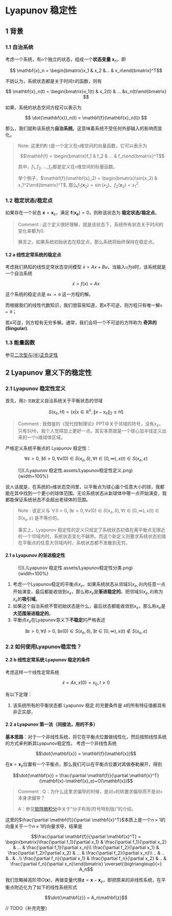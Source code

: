 # Lyapunov 稳定性

## 1 背景

### 1.1 自治系统

考虑一个系统，有`n`个独立的状态，组成一个**状态变量** $\mathbf{x}_n$，即

$$ \mathbf{x}_n = \begin{bmatrix}x_1 & x_2 &... & x_n\end{bmatrix}^T$$

不妨认为，系统状态都是关于时间`t`的函数，则有

$$ \mathbf{x}_n(t) = \begin{bmatrix}x_1(t) & x_2(t) & ... &x_n(t)\end{bmatrix} $$

如果，系统的状态空间方程可以表示为

$$ \dot{\mathbf{x}}_n(t) = \mathbf{f}(\mathbf{x}_n(t)) $$

那么，我们就称该系统为**自治系统**。这意味着系统不受任何外部输入的影响而变化。

> Note:
> 这里的$\mathbf{f}(\cdot)$是一个定义在`n`维空间的向量函数，它可以表示为
> 
> $$\mathbf{f} = \begin{bmatrix}f_1 & f_2 & ... & f_n\end{bmatrix}^T$$
> 
> 其中，$f_1, f_2, ... ,f_n$都是定义在`n`维空间的标量函数。
> 
> 举个例子，$\mathbf{f}(\mathbf{x}_2) = \begin{bmatrix}\sin(x_2) & x_1^2\end{bmatrix}^T$, 那么$f_1(\mathbf{x}_2) = \sin(x_2)$，$f_2(\mathbf{x}_2)=x_1^2$.

### 1.2 稳定状态/稳定点

如果存在一个状态 $\mathbf{x} = \mathbf{x}_e$，满足 $\mathbf{f}(\mathbf{x_e}) = 0$，则称该状态为 **稳定状态/稳定点**。

> Comment :
> 这个定义很好理解，就是该状态下，系统所有状态关于时间的变化率都为0.
> 
> 换言之，如果系统初始状态在稳定点，那么系统将始终保持在稳定点。

#### 1.2 a 线性定常系统的稳定点

考虑我们熟知的线性定常状态空间模型 $\dot{x} = Ax + Bu$，当输入`u`为`0`时，该系统就是一个自治系统

$$ \dot{x} = f(x) = Ax $$

这个系统的稳定点是 `Ax = 0` 这一方程的解。

而根据我们的线性代数知识，我们很容易知道，若`A`不可逆，则方程只有唯一解`x = 0`；

若`A`可逆，则方程有无穷多解。通常，我们会将一个不可逆的方阵称为 **奇异的(Singular)**.

### 1.3 能量函数

参见[二次型与(半)正负定性](../数学/二次型与(半)正负定性.md)

## 2 Lyapunov 意义下的稳定性

### 2.1 Lyapunov 稳定性定义

首先，用`2-范数`定义自治系统关于平衡状态的邻域

$$ S(x_e, H) = \{x | x\in \mathbb{R}^n, \|x-x_e\|_2 \le H\} $$

> Comment : 
> 我借鉴的《现代控制理论》PPT中关于邻域的符号，没有$x_e$，只有$S(H)$，我个人觉得加上更好一点。其实本质就是一个球心加半径定义出来的一个`n`维球体区域。

严格定义系统平衡点的 Lyapunov 稳定性：

$$ \forall \varepsilon > 0, \exists \delta > 0, \forall x(0) \in S(x_e,\delta), \forall t\in[0,\infty),  x(t)\in S(x_e, \varepsilon)$$

<figure markdown>
![](./Lyapunov 稳定性.assets/Lyapunov稳定性定义.png){width=100%}
<!-- <figcaption>Lyapunov稳定性定义示意图</figcaption> -->
</figure>

说人话就是，在系统的`n`维状态空间里，以平衡点为球心画个任意大小的球，我都能在其中找到一个更小的球体范围。无论系统状态从新球体中哪一点开始演变，我都能保证系统状态不会超出老球体的范围。

> Note : 
> 该定义与 $\forall \delta > 0, \exists \varepsilon > 0, \forall x(0) \in S(x_e,\delta), \forall t\in[0,\infty),  x(t)\in S(x_e, \varepsilon)$ 是不等价的。
> 
> 事实上，Lyapunov 稳定性的定义只规定了系统状态初值在离平衡点无限近的一个邻域内时，系统状态变化不越界。而这个新定义则要求系统状态初值在平衡点的任意大邻域内时，系统状态都不发散到无穷。

#### 2.1 a Lyapunov 的渐进稳定性

<figure markdown>
![](./Lyapunov 稳定性.assets/Lyapunov稳定性分类.png){width=100%}
<!-- <figcaption>Lyapunov稳定性定义示意图</figcaption> -->
</figure>

1. 考虑一个Lyapunov稳定的平衡点$x_e$，如果系统状态从邻域$S(x_e, \delta)$内任意一点开始演变，最后都能收敛到$x_e$，那么称$x_e$是**渐进稳定的**。把邻域$S(x_e, \delta)$称为$x_e$的**吸引域**。
2. 如果这个自治系统不管初始状态是什么，最后状态都能收敛到$x_e$，那么称$x_e$是**大范围渐进稳定的**。
3. 平衡点$x_e$在Lyapunov意义下**不稳定**的严格表述

$$\exists \varepsilon > 0,\forall \delta>0, \exists x(0) \in S(x_e, \delta), \exists t \in[0,\infty), x(t) \notin S(x_e, \varepsilon) $$

### 2.2 如何使用Lyapunov稳定性？

#### 2.2 b 线性定常系统 Lyapunov 稳定的条件

考虑这样一个线性定常系统

$$\dot{x} = Ax, x(0)=x_0, t\ge 0$$

有以下定理：

1. 该系统所有的平衡状态都 Lyapunov 稳定 的充要条件是 `A`的所有特征值都具有非正实部，

#### 2.2 a Lyapunov 第一法（间接法，用的不多）

**基本思路**：对于一个非线性系统，将它在平衡点位置做线性化，然后按照线性系统的方式来判断其Lyapunov稳定性。
考虑一个非线性系统

$$\dot{\mathbf{x}} = \mathbf{f}(\mathbf{x})$$

在$\mathbf{x} = \mathbf{x}_e$位置有一个平衡点，那么我们可以在平衡点位置对其做泰勒展开，得到

$$\dot{\mathbf{x}} = \frac{\partial \mathbf{f}}{\partial \mathbf{x}^T}(\mathbf{x}-\mathbf{x}_e)+O(\mathbf{x})$$

> Comment : 
> Q：为什么这里求偏导的时候，是对`x`的转置求偏导而不是对`x`本身求偏导？
> 
> A：参见[矩阵微积分](../数学/矩阵微积分.md/#113-分子布局-符号特别版)中关于“分子布局(符号特别版)”的介绍。

这里的$\frac{\partial \mathbf{f}}{\partial \mathbf{x}^T}$本质上是一个$n\times 1$的向量关于一个$n\times 1$的向量求导，结果是

$$\frac{\partial \mathbf{f}}{\partial \mathbf{x}^T} = \begin{bmatrix}\frac{\partial f_1}{\partial x_1} & \frac{\partial f_1}{\partial x_2} & ... & \frac{\partial f_1}{\partial x_n}\\ \frac{\partial f_2}{\partial x_1} & \frac{\partial f_2}{\partial x_2} & ... & \frac{\partial f_2}{\partial x_n}\\ .. & .. &.. & ..\\ \frac{\partial f_n}{\partial x_1} & \frac{\partial f_n}{\partial x_2} & .. & \frac{\partial f_n}{\partial x_n}\end{bmatrix} \overset{\bigtriangleup}{=} A_n$$

我们忽略掉高阶项$O(\mathbf{x})$，再做变量代换$\mathbf{z} = \mathbf{x} - \mathbf{x}_e$，即把原来的非线性系统，在平衡点附近化为了如下的线性系统形式

$$\dot{\mathbf{z}} = A_n\mathbf{z}$$

// TODO（补充完整）
